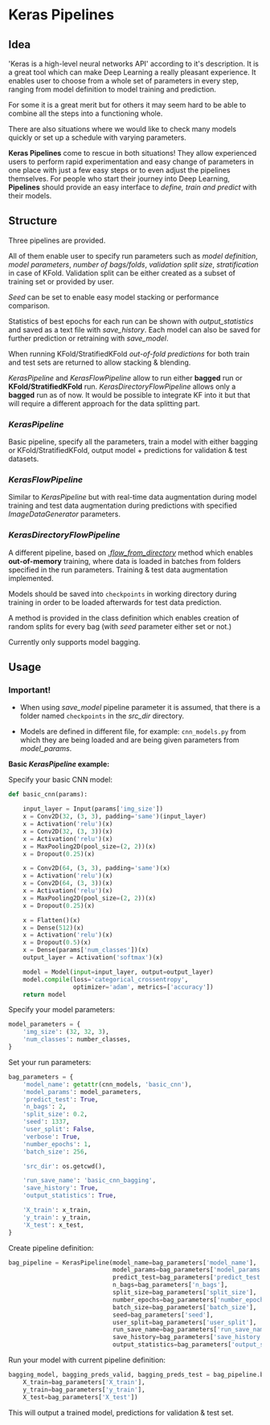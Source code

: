 # Keras Pipelines

## Idea

'Keras is a high-level neural networks API' according to it's description. It is a great tool which can make Deep Learning a really pleasant experience. It enables user to choose from a whole set of parameters in every step, ranging from model definition to model training and prediction.

For some it is a great merit but for others it may seem hard to be able to combine all the steps into a functioning whole.

There are also situations where we would like to check many models quickly or set up a schedule with varying parameters.

**Keras Pipelines** come to rescue in both situations! They allow experienced users to perform rapid experimentation and easy change of parameters in one place with just a few easy steps or to even adjust the pipelines themselves. For people who start their journey into Deep Learning, **Pipelines** should provide an easy interface to _define, train and predict_ with their models.

## Structure

Three pipelines are provided.

All of them enable user to specify run parameters such as _model definition_, _model parameters_, _number of bags/folds_, _validation split size_, _stratification_ in case of KFold. Validation split can be either created as a subset of training set or provided by user.

_Seed_ can be set to enable easy model stacking or performance comparison.

Statistics of best epochs for each run can be shown with _output_statistics_ and saved as a text file with _save_history_. Each model can also be saved for further prediction or retraining with _save_model_.

When running KFold/StratifiedKFold _out-of-fold predictions_ for both train and test sets are returned to allow stacking & blending.

_KerasPipeline_ and _KerasFlowPipeline_ allow to run either **bagged** run or **KFold/StratifiedKFold** run. _KerasDirectoryFlowPipeline_ allows only a **bagged** run as of now. It would be possible to integrate KF into it but that will require a different approach for the data splitting part.


### _KerasPipeline_

Basic pipeline, specify all the parameters, train a model with either bagging or KFold/StratifiedKFold, output model + predictions for validation & test datasets.

### _KerasFlowPipeline_

Similar to _KerasPipeline_ but with real-time data augmentation during model training and test data augmentation during predictions with specified _ImageDataGenerator_ parameters.

### _KerasDirectoryFlowPipeline_

A different pipeline, based on [_.flow_from_directory_](https://keras.io/preprocessing/image/) method which enables **out-of-memory** training, where data is loaded in batches from folders specified in the run parameters.
Training & test data augmentation implemented.

Models should be saved into `checkpoints` in working directory during training in order to be loaded afterwards for test data prediction.

A method is provided in the class definition which enables creation of random splits for every bag (with _seed_ parameter either set or not.) 

Currently only supports model bagging.

## Usage

### Important!

- When using _save_model_ pipeline parameter it is assumed, that there is a folder named `checkpoints` in the _src_dir_ directory.

- Models are defined in different file, for example: `cnn_models.py` from which they are being loaded and are being given parameters from _model_params_.

**Basic _KerasPipeline_ example:**

Specify your basic CNN model:

```python
def basic_cnn(params):

    input_layer = Input(params['img_size'])
    x = Conv2D(32, (3, 3), padding='same')(input_layer)
    x = Activation('relu')(x)
    x = Conv2D(32, (3, 3))(x)
    x = Activation('relu')(x)
    x = MaxPooling2D(pool_size=(2, 2))(x)
    x = Dropout(0.25)(x)

    x = Conv2D(64, (3, 3), padding='same')(x)
    x = Activation('relu')(x)
    x = Conv2D(64, (3, 3))(x)
    x = Activation('relu')(x)
    x = MaxPooling2D(pool_size=(2, 2))(x)
    x = Dropout(0.25)(x)

    x = Flatten()(x)
    x = Dense(512)(x)
    x = Activation('relu')(x)
    x = Dropout(0.5)(x)
    x = Dense(params['num_classes'])(x)
    output_layer = Activation('softmax')(x)

    model = Model(input=input_layer, output=output_layer)
    model.compile(loss='categorical_crossentropy',
                  optimizer='adam', metrics=['accuracy'])
    return model
```

Specify your model parameters:

```python
model_parameters = {
    'img_size': (32, 32, 3),
    'num_classes': number_classes,
}
```

Set your run parameters:

```python
bag_parameters = {
    'model_name': getattr(cnn_models, 'basic_cnn'),
    'model_params': model_parameters,
    'predict_test': True,
    'n_bags': 2,
    'split_size': 0.2,
    'seed': 1337,
    'user_split': False,
    'verbose': True,
    'number_epochs': 1,
    'batch_size': 256,

    'src_dir': os.getcwd(),

    'run_save_name': 'basic_cnn_bagging',
    'save_history': True,
    'output_statistics': True,

    'X_train': x_train,
    'y_train': y_train,
    'X_test': x_test,
}
```

Create pipeline definition:

```python
bag_pipeline = KerasPipeline(model_name=bag_parameters['model_name'],
                             model_params=bag_parameters['model_params'],
                             predict_test=bag_parameters['predict_test'],
                             n_bags=bag_parameters['n_bags'],
                             split_size=bag_parameters['split_size'],
                             number_epochs=bag_parameters['number_epochs'],
                             batch_size=bag_parameters['batch_size'],
                             seed=bag_parameters['seed'],
                             user_split=bag_parameters['user_split'],
                             run_save_name=bag_parameters['run_save_name'],
                             save_history=bag_parameters['save_history'],
                             output_statistics=bag_parameters['output_statistics'])
```

Run your model with current pipeline definition:

```python
bagging_model, bagging_preds_valid, bagging_preds_test = bag_pipeline.bag_run(
    X_train=bag_parameters['X_train'],
    y_train=bag_parameters['y_train'],
    X_test=bag_parameters['X_test'])
```

This will output a trained model, predictions for validation & test set.
